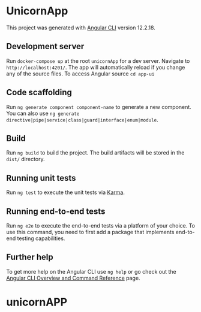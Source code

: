 # UnicornApp

This project was generated with [Angular CLI](https://github.com/angular/angular-cli) version 12.2.18.

## Development server

Run `docker-compose up` at the root `unicornApp` for a dev server. Navigate to `http://localhost:4201/`. The app will automatically reload if you change any of the source files.
To access Angular source `cd app-ui`

## Code scaffolding

Run `ng generate component component-name` to generate a new component. You can also use `ng generate directive|pipe|service|class|guard|interface|enum|module`.

## Build

Run `ng build` to build the project. The build artifacts will be stored in the `dist/` directory.

## Running unit tests

Run `ng test` to execute the unit tests via [Karma](https://karma-runner.github.io).

## Running end-to-end tests

Run `ng e2e` to execute the end-to-end tests via a platform of your choice. To use this command, you need to first add a package that implements end-to-end testing capabilities.

## Further help

To get more help on the Angular CLI use `ng help` or go check out the [Angular CLI Overview and Command Reference](https://angular.io/cli) page.

# unicornAPP
